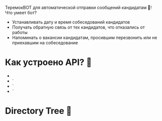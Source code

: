 ТеремокBOT для автоматической отправки сообщений кандидатам :robot:!
Что умеет бот?
 - Устанавливать дату и время собеседований кандидатов
 - Получать обратную связь от тех кандидатов, что отказались от работы
 - Напоминать о вакансии кандидатам, просившим перезвонить или не приехавшим на собеседование

# Как устроено API? :thinking:
 - 
 - `
 - `
 - `

# Directory Tree :cactus:
```bash

